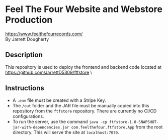 # Feel The Four Website and Webstore Production
<https://www.feelthefourrecords.com/> \
By Jarrett Dougherty

## Description
This repository is used to deploy the frontend and backend code located at <https://github.com/JarrettD5309/ftfstore> \

## Instructions
* A `.env` file must be created with a Stripe Key.
* The `/out` folder and the JAR file must be manually copied into this repository from the `ftfstore` repository. There are currently no CI/CD configurations.
* To run the server, use the command `java -cp ftfstore-1.0-SNAPSHOT-jar-with-dependencies.jar com.feelthefour.ftfstore.App` from the root directory. This will serve the site at `localhost:7070`.